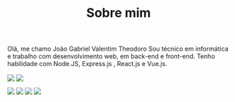 <header>
 <h1>Sobre mim</h1>
</header>
<main>
 <p>
  Olá, me chamo João Gabriel Valentim Theodoro</h1> 
  Sou técnico em informática e trabalho com desenvolvimento web, em back-end e front-end. Tenho habilidade com Node.JS,     Express.js , React.js e Vue.js.
 </p>
<p>
 <img align="center" 
     src="https://github-readme-stats.vercel.app/api/top-langs/?username=JoaoValentimDev&theme=tokyonight" />
 <img align="center" 
     src="https://github-readme-stats.vercel.app/api/?username=JoaoValentimDev&theme=tokyonight" />
</p>
<p>
 <img 
     src="https://github-readme-stats.vercel.app/api/pin/?username=JoaoValentimDev&theme=tokyonight&repo=hello-world-deno" />
  <img
     src="https://github-readme-stats.vercel.app/api/pin/?username=JoaoValentimDev&theme=tokyonight&repo=hello-world-nodejs" />
 <img 
     src="https://github-readme-stats.vercel.app/api/pin/?username=JoaoValentimDev&theme=tokyonight&repo=python-cores-terminal" />
  <img 
     src="https://github-readme-stats.vercel.app/api/pin/?username=JoaoValentimDev&theme=tokyonight&repo=shell-script-scanning-ips" />
</p>
</main>
